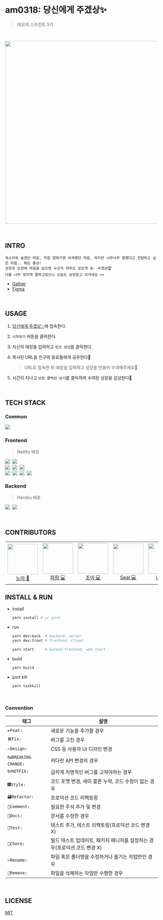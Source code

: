 # am0318: 당신에게 주겠상✨
> 테오의 스프린트 5기

<br/>

<div align=center>

<img src="https://user-images.githubusercontent.com/40855076/157042524-a74463b3-c9f7-45f7-adc4-d7a8791bed8e.png" 
width="600"
/>

</div>

<br/>

## INTRO
```
쑥스러워 숨겼던 마음, 직접 말하기엔 어색했던 마음, 하지만 너무너무 잘했다고 전달하고 싶은 마음.. 뭐든 좋상!
상장과 도장에 마음을 담으면 누군지 아무도 모르게 슝- 주겠상🏆
다들 너무 멋지게 잘하고있으니 오늘도 상장받고 이겨내상 ><
```

- [Gather](https://app.gather.town/app/BF5knX8KBmXFn5CU/teo)
- [Figma](https://www.figma.com/file/gK3CgCDEI2NVTIcbpBmx14/%ED%85%8C%EC%98%A4%EC%9D%98-%EC%8A%A4%ED%94%84%EB%A6%B0%ED%8A%B8-5%EA%B8%B0?node-id=2%3A3)

<br/>

## USAGE
1. [당신에게 주겠상✨](serene-golick-21e934.netlify.app/)에 접속한다.
2. `시작하기` 버튼을 클릭한다.
3. 자신의 애칭을 입력하고 `링크 생성`을 클릭한다.
4. 복사된 URL을 친구와 동료들에게 공유한다👀
    > URL로 접속한 뒤 애칭을 입력하고 상장을 만들어 수여해주세요🥳

5. 시간이 지나고 `상장 콜렉션 보기`를 클릭하여 수여된 상장을 감상한다🤭

<br/>

## TECH STACK
### Common
<p>
  <img src="https://img.shields.io/badge/Lerna-2F0268?style=flat-square&logo=Lerna&logoColor=white"/>&nbsp
  <br>
</p>

### Frontend
> Netlify 배포

<p>
  <img src="https://img.shields.io/badge/JavaScript-ffb13b?style=flat-square&logo=javascript&logoColor=white"/>&nbsp 
  <img src="https://img.shields.io/badge/React-61DAFB?style=flat-square&logo=React&logoColor=white"/>&nbsp
  <br>
  <img src="https://img.shields.io/badge/StyledComponents-DB7093?style=flat-square&logo=StyledComponents&logoColor=white"/>&nbsp
  <img src="https://img.shields.io/badge/MaterialDesignIcons-2196F3?style=flat-square&logo=MaterialDesignIcons&logoColor=white"/>&nbsp
  <img src="https://img.shields.io/badge/Storybook-FF4785?style=flat-square&logo=Storybook&logoColor=white"/>&nbsp
  <br>
  <img src="https://img.shields.io/badge/ESLint-4B32C3?style=flat-square&logo=ESLint&logoColor=white"/>&nbsp
  <img src="https://img.shields.io/badge/Prettier-F7B93E?style=flat-square&logo=Prettier&logoColor=white"/>&nbsp
  <img src="https://img.shields.io/badge/Babel-F9DC3E?style=flat-square&logo=babel&logoColor=white"/>&nbsp
  <img src="https://img.shields.io/badge/Vite-646CFF?style=flat-square&logo=Vite&logoColor=white"/>&nbsp 
</p>

### Backend
> Heroku 배포

<p>
  <img src="https://img.shields.io/badge/Express-000000?style=flat-square&logo=Express&logoColor=white"/>&nbsp 
  <img src="https://img.shields.io/badge/Firebase-FFCA28?style=flat-square&logo=Firebase&logoColor=white"/>&nbsp
  <br>
</p>

<br/>

## CONTRIBUTORS 

<table>
  <tr height="140px">
  <td align="center">
      <a href="https://bit.ly/3LZ2CdR"><img height="100px" width="100px" src="https://user-images.githubusercontent.com/40855076/157038108-69be5018-5a4a-4376-8bcf-a46b0a9bd34c.png"/></a>
      <br />
      <a href="https://bit.ly/3LZ2CdR">노아 🎨</a>
    </td>
    <td align="center">
      <a href="https://github.com/InSeong-So"><img height="100px" width="100px" src="https://avatars.githubusercontent.com/u/18283006?v=4"/></a>
      <br />
      <a href="https://github.com/InSeong-So">파랑 💻</a>
    </td>
    <td align="center">
      <a href="https://github.com/areumsheep"><img height="100px" width="100px" src="https://avatars.githubusercontent.com/u/48716298?v=4"/></a>
      <br />
      <a href="https://github.com/areumsheep">조이 💻</a>
    </td>
    <td align="center">
      <a href="https://github.com/parksil0"><img height="100px" width="100px" src="https://avatars.githubusercontent.com/u/41149744?v=4"/></a>
      <br />
      <a href="https://github.com/parksil0">Seal 💻</a>
    </td>
    <td align="center">
      <a href="https://github.com/wooooooood"><img height="100px" width="100px" src="https://avatars.githubusercontent.com/u/40855076?v=4"/></a>
      <br />
      <a href="https://github.com/wooooooood">나무 💻</a>
    </td>
    <td align="center">
      <a href="https://github.com/yechukim"><img height="100px" width="100px" src="https://avatars.githubusercontent.com/u/61838900?v=4"/></a>
      <br />
      <a href="https://github.com/yechukim">예츄 💻</a>
    </td>
    <td align="center">
      <a href="https://github.com/sunhwa508"><img height="100px" width="100px" src="https://avatars.githubusercontent.com/u/61695175?v=4"/></a>
      <br />
      <a href="https://github.com/sunhwa508">콘솔 💻</a>
    </td>
  </tr>
</table>

## INSTALL & RUN
- install
  ```sh
  yarn install # or yarn
  ```

- run
  ```sh
  yarn dev:back  # backend: server
  yarn dev:front # frontend: client

  yarn start     # bacend-frontend, web start
  ```

- build
  ```sh
  yarn build
  ```

- port kill
  ```sh
  yarn taskkill
  ```

<br>

### Convention

|태그|설명|
|---|----|
|`✒️Feat: `|새로운 기능을 추가할 경우|
|`🛠Fix: `|버그를 고친 경우|
|`✍️Design: `|CSS 등 사용자 UI 디자인 변경|
|`❗️♻️BREAKING CHANGE: `|커다란 API 변경의 경우|
|`❗️✔️HOTFIX: `|급하게 치명적인 버그를 고쳐야하는 경우|
|`🎆Style: `|코드 포맷 변경, 세미 콜론 누락, 코드 수정이 없는 경우|
|`🗃Refactor: `|프로덕션 코드 리팩토링|
|`💬Comment: `|필요한 주석 추가 및 변경|
|`📝Docs: `|문서를 수정한 경우|
|`🧪Test: `|테스트 추가, 테스트 리팩토링(프로덕션 코드 변경 X)|
|`🔬Chore: `|빌드 태스트 업데이트, 패키지 매니저를 설정하는 경우(프로덕션 코드 변경 X)|
|`✂️Rename: `|파일 혹은 폴더명을 수정하거나 옮기는 작업만인 경우|
|`🧺Remove: `|파일을 삭제하는 작업만 수행한 경우|

<br>

## LICENSE

[MIT](https://opensource.org/licenses/MIT)

<br>